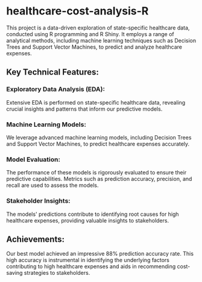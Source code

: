 # healthcare-cost-analysis-R
<!DOCTYPE html>
<html>
<body>

<p>This project is a data-driven exploration of state-specific healthcare data, conducted using R programming and R Shiny. It employs a range of analytical methods, including machine learning techniques such as Decision Trees and Support Vector Machines, to predict and analyze healthcare expenses.</p>

<h2>Key Technical Features:</h2>

<h3>Exploratory Data Analysis (EDA):</h3>
<p>Extensive EDA is performed on state-specific healthcare data, revealing crucial insights and patterns that inform our predictive models.</p>

<h3>Machine Learning Models:</h3>
<p>We leverage advanced machine learning models, including Decision Trees and Support Vector Machines, to predict healthcare expenses accurately.</p>

<h3>Model Evaluation:</h3>
<p>The performance of these models is rigorously evaluated to ensure their predictive capabilities. Metrics such as prediction accuracy, precision, and recall are used to assess the models.</p>

<h3>Stakeholder Insights:</h3>
<p>The models' predictions contribute to identifying root causes for high healthcare expenses, providing valuable insights to stakeholders.</p>

<h2>Achievements:</h2>
<p>Our best model achieved an impressive 88% prediction accuracy rate. This high accuracy is instrumental in identifying the underlying factors contributing to high healthcare expenses and aids in recommending cost-saving strategies to stakeholders.</p>

</body>
</html>
